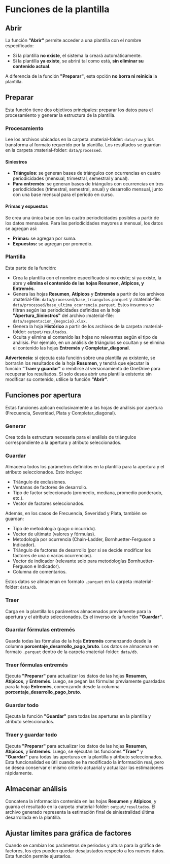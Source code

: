 # Funciones de la plantilla

## Abrir

La función **"Abrir"** permite acceder a una plantilla con el nombre especificado:

- Si la plantilla **no existe**, el sistema la creará automáticamente.
- Si la plantilla **ya existe**, se abrirá tal como está, **sin eliminar su contenido actual**.

A diferencia de la función **"Preparar"**, esta opción **no borra ni reinicia** la plantilla.

## Preparar

Esta función tiene dos objetivos principales: preparar los datos para el procesamiento y generar la estructura de la plantilla.

### Procesamiento

Lee los archivos ubicados en la carpeta :material-folder: `data/raw` y los transforma al formato requerido por la plantilla. Los resultados se guardan en la carpeta :material-folder: `data/processed`.

#### Siniestros

- **Triángulos**: se generan bases de triángulos con ocurrencias en cuatro periodicidades (mensual, trimestral, semestral y anual).
- **Para entremés**: se generan bases de triángulos con ocurrencias en tres periodicidades (trimestral, semestral, anual) y desarrollo mensual, junto con una base mensual para el periodo en curso.

#### Primas y expuestos

Se crea una única base con las cuatro periodicidades posibles a partir de los datos mensuales. Para las periodicidades mayores a mensual, los datos se agregan así:

- **Primas:** se agregan por suma.
- **Expuestos:** se agregan por promedio.

### Plantilla

Esta parte de la función:

- Crea la plantilla con el nombre especificado si no existe; si ya existe, la abre y **elimina el contenido de las hojas Resumen, Atípicos, y Entremés**.
- Genera las hojas **Resumen**, **Atípicos** y **Entremés** a partir de los archivos :material-file: `data/processed/base_triangulos.parquet` y :material-file: `data/processed/base_ultima_ocurrencia.parquet`. Estos insumos se filtran según las periodicidades definidas en la hoja **"Apertura_Siniestros"** del archivo :material-file: `data/segmentacion_{negocio}.xlsx`.
- Genera la hoja **Histórico** a partir de los archivos de la carpeta :material-folder: `output/resultados`.
- Oculta y elimina el contenido las hojas no relevantes según el tipo de análisis. Por ejemplo, en un análisis de triángulos se ocultan y se elimina el contenido las hojas **Entremés** y **Completar_diagonal**.

**Advertencia:** si ejecuta esta función sobre una plantilla ya existente, se borrarán los resultados de la hoja **Resumen**, y tendrá que ejecutar la función **"Traer y guardar"** o remitirse al versionamiento de OneDrive para recuperar los resultados. Si solo desea abrir una plantilla existente sin modificar su contenido, utilice la función **"Abrir"**.

## Funciones por apertura

Estas funciones aplican exclusivamente a las hojas de análisis por apertura (Frecuencia, Severidad, Plata y Completar_diagonal).

### Generar

Crea toda la estructura necesaria para el análisis de triángulos correspondiente a la apertura y atributo seleccionados.

### Guardar

Almacena todos los parámetros definidos en la plantilla para la apertura y el atributo seleccionados. Esto incluye:

- Triángulo de exclusiones.
- Ventanas de factores de desarrollo.
- Tipo de factor seleccionado (promedio, mediana, promedio ponderado, etc.).
- Vector de factores seleccionados.

Además, en los casos de Frecuencia, Severidad y Plata, también se guardan:

- Tipo de metodología (pago o incurrido).
- Vector de ultimate (valores y fórmulas).
- Metodología por ocurrencia (Chain-Ladder, Bornhuetter-Ferguson o Indicador).
- Triángulo de factores de desarrollo (por si se decide modificar los factores de una o varias ocurrencias).
- Vector de indicador (relevante solo para metodologías Bornhuetter-Ferguson e Indicador).
- Columna de comentarios.

Estos datos se almacenan en formato `.parquet` en la carpeta :material-folder: `data/db`.

### Traer

Carga en la plantilla los parámetros almacenados previamente para la apertura y el atributo seleccionados. Es el inverso de la función **"Guardar"**.

### Guardar fórmulas entremés

Guarda todas las fórmulas de la hoja **Entremés** comenzando desde la columna **porcentaje_desarrollo_pago_bruto**. Los datos se almacenan en formato `.parquet` dentro de la carpeta :material-folder: `data/db`.

### Traer fórmulas entremés

Ejecuta **"Preparar"** para actualizar los datos de las hojas **Resumen**, **Atípicos**, y **Entremés**. Luego, se pegan las fórmulas previamente guardadas para la hoja **Entremés**, comenzando desde la columna **porcentaje_desarrollo_pago_bruto**.

### Guardar todo

Ejecuta la función **"Guardar"** para todas las aperturas en la plantilla y atributo seleccionados.

### Traer y guardar todo

Ejecuta **"Preparar"** para actualizar los datos de las hojas **Resumen**, **Atípicos**, y **Entremés**. Luego, se ejecutan las funciones **"Traer"** y **"Guardar"** para todas las aperturas en la plantilla y atributo seleccionados. Esta funcionalidad es útil cuando se ha modificado la información real, pero se desea conservar el mismo criterio actuarial y actualizar las estimaciones rápidamente.

## Almacenar análisis

Concatena la información contenida en las hojas **Resumen** y **Atípicos**, y guarda el resultado en la carpeta :material-folder: `output/resultados`. El archivo generado representa la estimación final de siniestralidad última desarrollada en la plantilla.

## Ajustar límites para gráfica de factores

Cuando se cambian los parámetros de periodos y altura para la gráfica de factores, los ejes pueden quedar desajustados respecto a los nuevos datos. Esta función permite ajustarlos.
